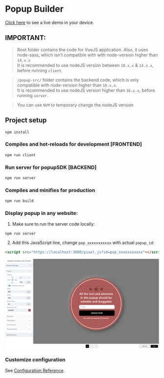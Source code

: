 # Popup Builder

[Click here](https://popup-builder.netlify.app/) to see a live demo in your device. 

## IMPORTANT:
> Root folder contains the code for VueJS application. Also, it uses node-sass, which isn't compatible with with node-version higher than `14.x.x`  
It is recommended to use nodeJS version between `10.x.x` & `14.x.x`, before running `client`. 
  
> `/popup-src/` folder contains the backend code, which is only compatible with node-version higher than `16.x.x`.  
> It is recommended to use nodeJS version higher than `16.x.x`, before running `server`.
 
> You can use `NVM` to temporary change the nodeJS version

## Project setup
```
npm install
```

### Compiles and hot-reloads for development [FRONTEND]
```
npm run client
```

### Run server for popupSDK [BACKEND]
```
npm run server
```

### Compiles and minifies for production
```
npm run build
```

### Display popup in any website:

1. Make sure to run the server code locally:
```
npm run server
```
2. Add this JavaScript line, change `pop_xxxxxxxxxxx` with actual `popup_id`:
```html
<script src="https://localhost:3000/pixel.js?id=pop_xxxxxxxxxxx"></script>
```

![Popup Builder App](https://github.com/BashCloud/popup-builder/blob/master/app-preview.png?raw=true)


### Customize configuration
See [Configuration Reference](https://cli.vuejs.org/config/).


